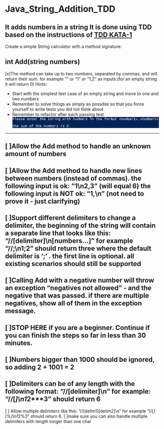 # Java_String_Addition_TDD
**It adds numbers in a string**
It is done using TDD based on the instructions of [TDD KATA-1](https://osherove.com/tdd-kata-1)
-------
Create a simple String calculator with a method signature:

**int Add(string numbers)**
-------
[x]The method can take up to two numbers, separated by commas, and will return their sum. 
for example “” or “1” or “1,2” as inputs.(for an empty string it will return 0) 
Hints:
 - Start with the simplest test case of an empty string and move to one and two numbers
 - Remember to solve things as simply as possible so that you force yourself to write tests you did not think about
 - Remember to refactor after each passing test
 ![Test case With No Inputs](/timg/Testing_For_Empty_Input.png)
-------
[ ]Allow the Add method to handle an unknown amount of numbers
-------
[ ]Allow the Add method to handle new lines between numbers (instead of commas).
   the following input is ok: “1\n2,3” (will equal 6)
   the following input is NOT ok: “1,\n” (not need to prove it - just clarifying)
-------
[ ]Support different delimiters
to change a delimiter, the beginning of the string will contain a separate line that looks like this: “//[delimiter]\n[numbers…]” for example “//;\n1;2” should return three where the default delimiter is ‘;’ .
the first line is optional. all existing scenarios should still be supported
-------
[ ]Calling Add with a negative number will throw an exception “negatives not allowed” - and the negative that was passed. 
if there are multiple negatives, show all of them in the exception message.
-------
[ ]STOP HERE if you are a beginner. Continue if you can finish the steps so far in less than 30 minutes.
-------
[ ]Numbers bigger than 1000 should be ignored, so adding 2 + 1001 = 2
-------
[ ]Delimiters can be of any length with the following format: “//[delimiter]\n” for example: “//[***]\n1***2***3” should return 6
-------
[ ] Allow multiple delimiters like this: “//[delim1][delim2]\n” for example “//[*][%]\n1*2%3” should return 6.
[ ]make sure you can also handle multiple delimiters with length longer than one char
